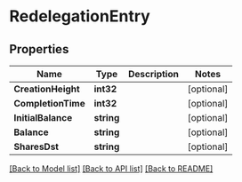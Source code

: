 # RedelegationEntry

## Properties

Name | Type | Description | Notes
------------ | ------------- | ------------- | -------------
**CreationHeight** | **int32** |  | [optional] 
**CompletionTime** | **int32** |  | [optional] 
**InitialBalance** | **string** |  | [optional] 
**Balance** | **string** |  | [optional] 
**SharesDst** | **string** |  | [optional] 

[[Back to Model list]](../README.md#documentation-for-models) [[Back to API list]](../README.md#documentation-for-api-endpoints) [[Back to README]](../README.md)


